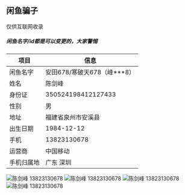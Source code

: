 ## 闲鱼骗子

仅供互联网收录

##### 闲鱼名字/id都是可以变更的，大家警惕

| 项目         | 信息                       |
|--------------|----------------------------|
| 闲鱼名字     | 安田678/寒破天678（峰***8）   |
| 姓名         | 陈剑峰                     |
| 身份证       | 350524198412127433         |
| 性别         | 男                         |
| 地址         | 福建省泉州市安溪县         |
| 出生日期     | 1984-12-12                 |
| 手机         | 13823130678                |
| 运营商       | 中国移动                   |
| 手机归属地   | 广东 深圳                  |

![陈剑峰 13823130678](./WechatIMG1401.jpg)
![陈剑峰 13823130678](./WechatIMG1402.jpg)
![陈剑峰 13823130678](./WechatIMG1403.jpg)
![陈剑峰 13823130678](./WechatIMG1404.jpg)
